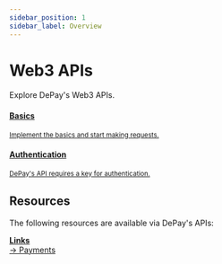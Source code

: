 ```yaml
---
sidebar_position: 1
sidebar_label: Overview
---
```


# Web3 APIs

Explore DePay's Web3 APIs.

<div className="row pt-5">
  <div className="col-12 ps-0 pe-0 col-md-4 pe-md-4">
    <a href="/docs/apis/basics" className="d-block hover-card p-3">
      <span className="d-block">
        <FontAwesomeIcon icon="fa-solid fa-compass" className="text-body-color h2 pt-2" />
      </span>
      <h4 className="d-block h5 mb-1">Basics</h4>
      <div><small className="text-light">Implement the basics and start making requests.</small></div>
    </a>
  </div>

  <div className="col-12 ps-0 pe-0 col-md-4 pe-md-4">
    <a href="/docs/apis/authentication" className="d-block hover-card p-3">
      <span className="d-block">
        <FontAwesomeIcon icon="fa-solid fa-key" className="text-body-color h2 pt-2" />
      </span>
      <h4 className="d-block h5 mb-1">Authentication</h4>
      <div><small className="text-light">DePay's API requires a key for authentication.</small></div>
    </a>
  </div>
</div>

## Resources

The following resources are available via DePay's APIs:

<div><strong><a href="/docs/apis/links">Links</a></strong></div>
<div className="ps-2">
  <a className="pt-1 d-block" href="/docs/apis/links/payments">→ Payments</a>
</div>


